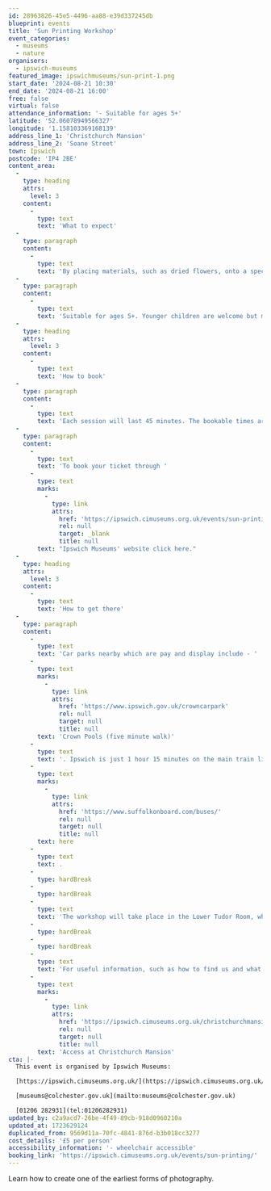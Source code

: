 ```yaml
---
id: 28963826-45e5-4496-aa88-e39d337245db
blueprint: events
title: 'Sun Printing Workshop'
event_categories:
  - museums
  - nature
organisers:
  - ipswich-museums
featured_image: ipswichmuseums/sun-print-1.png
start_date: '2024-08-21 10:30'
end_date: '2024-08-21 16:00'
free: false
virtual: false
attendance_information: '- Suitable for ages 5+'
latitude: '52.06078949566327'
longitude: '1.158103369168139'
address_line_1: 'Christchurch Mansion'
address_line_2: 'Soane Street'
town: Ipswich
postcode: 'IP4 2BE'
content_area:
  -
    type: heading
    attrs:
      level: 3
    content:
      -
        type: text
        text: 'What to expect'
  -
    type: paragraph
    content:
      -
        type: text
        text: 'By placing materials, such as dried flowers, onto a specially coated (non-toxic) light-sensitive paper you will create beautiful images as the sunlight changes the colour of the paper. We will rinse the print in water and hang it up to dry. This is where history, art and science meet and the results are magical! You will take away some mini-prints and a keyring as a keepsake.'
  -
    type: paragraph
    content:
      -
        type: text
        text: 'Suitable for ages 5+. Younger children are welcome but may not be able to fully take part in the session. Parents/carers must remain with their children throughout the event.'
  -
    type: heading
    attrs:
      level: 3
    content:
      -
        type: text
        text: 'How to book'
  -
    type: paragraph
    content:
      -
        type: text
        text: 'Each session will last 45 minutes. The bookable times are 10 AM, 11 AM, 12 PM, 2 PM, and 3 PM.'
  -
    type: paragraph
    content:
      -
        type: text
        text: 'To book your ticket through '
      -
        type: text
        marks:
          -
            type: link
            attrs:
              href: 'https://ipswich.cimuseums.org.uk/events/sun-printing/'
              rel: null
              target: _blank
              title: null
        text: "Ipswich Museums' website click here."
  -
    type: heading
    attrs:
      level: 3
    content:
      -
        type: text
        text: 'How to get there'
  -
    type: paragraph
    content:
      -
        type: text
        text: 'Car parks nearby which are pay and display include - '
      -
        type: text
        marks:
          -
            type: link
            attrs:
              href: 'https://www.ipswich.gov.uk/crowncarpark'
              rel: null
              target: null
              title: null
        text: 'Crown Pools (five minute walk)'
      -
        type: text
        text: '. Ipswich is just 1 hour 15 minutes on the main train line from London to Norwich.  Arriving at Ipswich Station the museum is approximately 20 minute walk or short bus ride to the town centre. The museum is a five minute walk from Tower Ramparts bus station in the town centre - see the latest bus timetables '
      -
        type: text
        marks:
          -
            type: link
            attrs:
              href: 'https://www.suffolkonboard.com/buses/'
              rel: null
              target: null
              title: null
        text: here
      -
        type: text
        text: .
      -
        type: hardBreak
      -
        type: hardBreak
      -
        type: text
        text: 'The workshop will take place in the Lower Tudor Room, which is accessible for all and located on the ground floor, as well as outside the front of the building. All materials will be supplied by the artist with instruction and support provided.'
      -
        type: hardBreak
      -
        type: hardBreak
      -
        type: text
        text: 'For useful information, such as how to find us and what facilities Christchurch Mansion has, we recommend reading our Access information: '
      -
        type: text
        marks:
          -
            type: link
            attrs:
              href: 'https://ipswich.cimuseums.org.uk/christchurchmansionaccess/'
              rel: null
              target: null
              title: null
        text: 'Access at Christchurch Mansion'
cta: |-
  This event is organised by Ipswich Museums:

  [https://ipswich.cimuseums.org.uk/](https://ipswich.cimuseums.org.uk/) 

  [museums@colchester.gov.uk](mailto:museums@colchester.gov.uk)

  [01206 282931](tel:01206282931)
updated_by: c2a9acd7-26be-4f49-89cb-918d0960210a
updated_at: 1723629124
duplicated_from: 9569d11a-70fc-4841-876d-b3b018cc3277
cost_details: '£5 per person'
accessibility_information: '- wheelchair accessible'
booking_link: 'https://ipswich.cimuseums.org.uk/events/sun-printing/'
---
```

Learn how to create one of the earliest forms of photography.